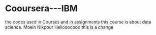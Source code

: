 # Cooursera---IBM
the codes used in Courses and in assignments
this course is about data science.
Moein Nikpour
Hellooooooo
this is a change
